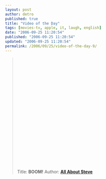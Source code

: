 ```yaml
---
layout: post
author: detro
published: true
title: "Video of the Day"
tags: [movies-tv, apple, it, laugh, english]
date: "2006-09-25 11:20:54"
published: "2006-09-25 11:20:54"
updated: "2006-09-25 11:20:54"
permalink: /2006/09/25/video-of-the-day-9/
---
```


<blockquote><object width="425" height="350"><param name="movie" value="http://www.youtube.com/v/r8L39UwOS-Y"></param><param name="wmode" value="transparent"></param><embed src="http://www.youtube.com/v/r8L39UwOS-Y" type="application/x-shockwave-flash" wmode="transparent" width="425" height="350"></embed></object>

Title: <strong>BOOM!</strong>
Author: <strong><a href="http://romain-moisescot.com/steve/">All About Steve</a></strong>
</blockquote>


